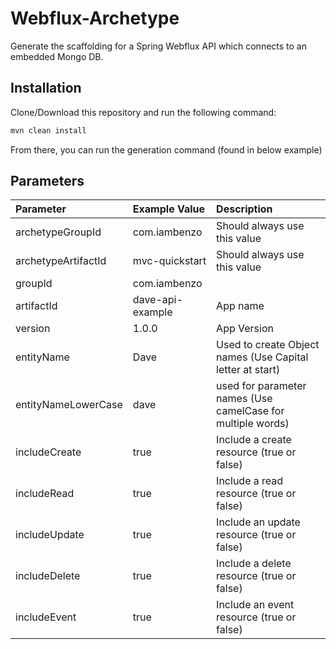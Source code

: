 # Webflux-Archetype

Generate the scaffolding for a Spring Webflux API which connects to an embedded Mongo DB.

## Installation

Clone/Download this repository and run the following command:

```sh
mvn clean install
```

From there, you can run the generation command (found in below example)

## Parameters

|Parameter|Example Value|Description|
|:---|:---|:---|
|archetypeGroupId|com.iambenzo|Should always use this value|
|archetypeArtifactId|mvc-quickstart|Should always use this value|
|groupId|com.iambenzo||
|artifactId|dave-api-example|App name|
|version|1.0.0|App Version|
|entityName|Dave|Used to create Object names (Use Capital letter at start)|
|entityNameLowerCase|dave|used for parameter names (Use camelCase for multiple words)|
|includeCreate|true|Include a create resource (true or false)|
|includeRead|true|Include a read resource (true or false)|
|includeUpdate|true|Include an update resource (true or false)|
|includeDelete|true|Include a delete resource (true or false)|
|includeEvent|true|Include an event resource (true or false)|
